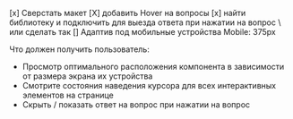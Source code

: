[x] Сверстать макет 
[X] добавить Hover на вопросы
[x] найти библиотеку и подключить для выезда ответа при нажатии на вопрос \\ или сделать так
[] Адаптив под мобильные устройства Mobile: 375px 


Что должен получить пользователь:
- Просмотр оптимального расположения компонента в зависимости от размера экрана их устройства
- Смотрите состояния наведения курсора для всех интерактивных элементов на странице
- Скрыть / показать ответ на вопрос при нажатии на вопрос